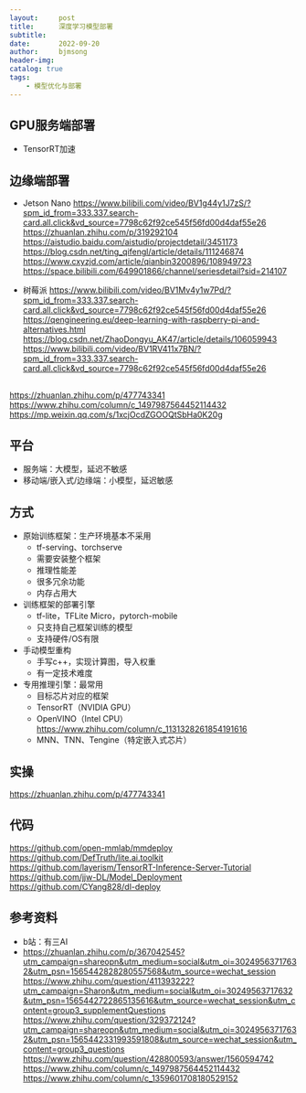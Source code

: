 ```yaml
---
layout:     post
title:      深度学习模型部署
subtitle:   
date:       2022-09-20
author:     bjmsong
header-img: 
catalog: true
tags:
    - 模型优化与部署
---
```

## GPU服务端部署
- TensorRT加速

## 边缘端部署
- Jetson Nano
https://www.bilibili.com/video/BV1g44y1J7zS/?spm_id_from=333.337.search-card.all.click&vd_source=7798c62f92ce545f56fd00d4daf55e26
https://zhuanlan.zhihu.com/p/319292104
https://aistudio.baidu.com/aistudio/projectdetail/3451173
https://blog.csdn.net/ting_qifengl/article/details/111246874
https://www.cxyzjd.com/article/qianbin3200896/108949723
https://space.bilibili.com/649901866/channel/seriesdetail?sid=214107

- 树莓派
https://www.bilibili.com/video/BV1Mv4y1w7Pd/?spm_id_from=333.337.search-card.all.click&vd_source=7798c62f92ce545f56fd00d4daf55e26
https://qengineering.eu/deep-learning-with-raspberry-pi-and-alternatives.html
https://blog.csdn.net/ZhaoDongyu_AK47/article/details/106059943
https://www.bilibili.com/video/BV1RV411x7BN/?spm_id_from=333.337.search-card.all.click&vd_source=7798c62f92ce545f56fd00d4daf55e26

##
https://zhuanlan.zhihu.com/p/477743341
https://www.zhihu.com/column/c_1497987564452114432
https://mp.weixin.qq.com/s/1xcjOcdZGOOQtSbHa0K20g

## 平台
- 服务端：大模型，延迟不敏感
- 移动端/嵌入式/边缘端：小模型，延迟敏感

## 方式
- 原始训练框架：生产环境基本不采用
    - tf-serving、torchserve
    - 需要安装整个框架
    - 推理性能差
    - 很多冗余功能
    - 内存占用大
- 训练框架的部署引擎
    - tf-lite，TFLite Micro，pytorch-mobile
    - 只支持自己框架训练的模型
    - 支持硬件/OS有限
- 手动模型重构
    - 手写c++，实现计算图，导入权重
    - 有一定技术难度
- 专用推理引擎：最常用
    - 目标芯片对应的框架
    - TensorRT（NVIDIA GPU）
    - OpenVINO（Intel CPU）
    https://www.zhihu.com/column/c_1131328261854191616
    - MNN、TNN、Tengine（特定嵌入式芯片）

## 实操
https://zhuanlan.zhihu.com/p/477743341

## 代码
https://github.com/open-mmlab/mmdeploy
https://github.com/DefTruth/lite.ai.toolkit
https://github.com/layerism/TensorRT-Inference-Server-Tutorial
https://github.com/jjw-DL/Model_Deployment
https://github.com/CYang828/dl-deploy


## 参考资料
- b站：有三AI
- https://zhuanlan.zhihu.com/p/367042545?utm_campaign=shareopn&utm_medium=social&utm_oi=30249563717632&utm_psn=1565442828280557568&utm_source=wechat_session
https://www.zhihu.com/question/411393222?utm_campaign=Sharon&utm_medium=social&utm_oi=30249563717632&utm_psn=1565442722865135616&utm_source=wechat_session&utm_content=group3_supplementQuestions
https://www.zhihu.com/question/329372124?utm_campaign=shareopn&utm_medium=social&utm_oi=30249563717632&utm_psn=1565442331993591808&utm_source=wechat_session&utm_content=group3_questions
https://www.zhihu.com/question/428800593/answer/1560594742
https://www.zhihu.com/column/c_1497987564452114432
https://www.zhihu.com/column/c_1359601708180529152
